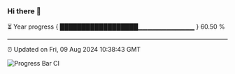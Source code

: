 ### Hi there 👋

⏳ Year progress { ██████████████████▁▁▁▁▁▁▁▁▁▁▁▁ } 60.50 %

---

⏰ Updated on Fri, 09 Aug 2024 10:38:43 GMT

![Progress Bar CI](https://github.com/IshwaranRudhara/GIT-ACTION/workflows/Progress%20Bar%20CI/badge.svg)
